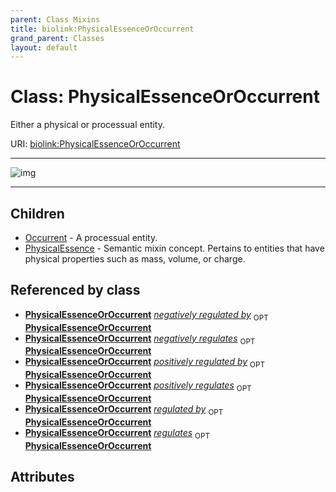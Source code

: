 ```yaml
---
parent: Class Mixins
title: biolink:PhysicalEssenceOrOccurrent
grand_parent: Classes
layout: default
---
```


# Class: PhysicalEssenceOrOccurrent


Either a physical or processual entity.

URI: [biolink:PhysicalEssenceOrOccurrent](https://w3id.org/biolink/vocab/PhysicalEssenceOrOccurrent)


---

![img](http://yuml.me/diagram/nofunky;dir:TB/class/[PhysicalEssenceOrOccurrent]%5E-[PhysicalEssence],[PhysicalEssenceOrOccurrent]%5E-[Occurrent],[PhysicalEssence],[Occurrent])

---


## Children

 * [Occurrent](Occurrent.md) - A processual entity.
 * [PhysicalEssence](PhysicalEssence.md) - Semantic mixin concept.  Pertains to entities that have physical properties such as mass, volume, or charge.

## Referenced by class

 *  **[PhysicalEssenceOrOccurrent](PhysicalEssenceOrOccurrent.md)** *[negatively regulated by](negatively_regulated_by.md)*  <sub>OPT</sub>  **[PhysicalEssenceOrOccurrent](PhysicalEssenceOrOccurrent.md)**
 *  **[PhysicalEssenceOrOccurrent](PhysicalEssenceOrOccurrent.md)** *[negatively regulates](negatively_regulates.md)*  <sub>OPT</sub>  **[PhysicalEssenceOrOccurrent](PhysicalEssenceOrOccurrent.md)**
 *  **[PhysicalEssenceOrOccurrent](PhysicalEssenceOrOccurrent.md)** *[positively regulated by](positively_regulated_by.md)*  <sub>OPT</sub>  **[PhysicalEssenceOrOccurrent](PhysicalEssenceOrOccurrent.md)**
 *  **[PhysicalEssenceOrOccurrent](PhysicalEssenceOrOccurrent.md)** *[positively regulates](positively_regulates.md)*  <sub>OPT</sub>  **[PhysicalEssenceOrOccurrent](PhysicalEssenceOrOccurrent.md)**
 *  **[PhysicalEssenceOrOccurrent](PhysicalEssenceOrOccurrent.md)** *[regulated by](regulated_by.md)*  <sub>OPT</sub>  **[PhysicalEssenceOrOccurrent](PhysicalEssenceOrOccurrent.md)**
 *  **[PhysicalEssenceOrOccurrent](PhysicalEssenceOrOccurrent.md)** *[regulates](regulates.md)*  <sub>OPT</sub>  **[PhysicalEssenceOrOccurrent](PhysicalEssenceOrOccurrent.md)**

## Attributes


